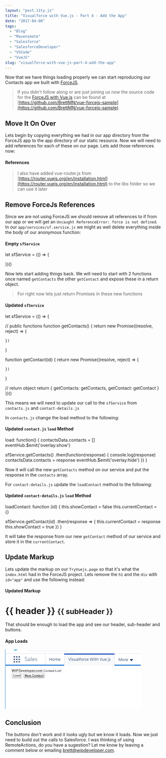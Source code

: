 ```yaml
---
layout: "post.11ty.js"
title: "Visualforce with Vue.js - Part 4 - Add the App"
date: "2017-04-06"
tags: 
  - "Blog"
  - "Mavensmate"
  - "Salesforce"
  - "SalesforceDeveloper"
  - "VSCode"
  - "VueJS"
slug: "visualforce-with-vue-js-part-4-add-the-app"
---
```


Now that we have things loading properly we can start reproducing our Contacts app we built with [ForceJS](/2017/03/14/using-forcejs-with-vue-js/).

> If you didn't follow along or are just joining us now the source code for the [ForceJS with Vue.js](/2017/03/14/using-forcejs-with-vue-js/) can be found at [https://github.com/BrettMN/vue-forcejs-sample](https://github.com/BrettMN/vue-forcejs-sample)

## Move It On Over

Lets begin by copying everything we had in our app directory from the ForceJS app to the app directory of our static resource. Now we will need to add references for each of these on our page. Lets add those references now:

#### References

<script src="{!URLFOR($Resource.TryVuejs, '/libs/vue.js')}"></script>
<script src="{!URLFOR($Resource.TryVuejs, '/libs/vue-router.js')}"></script>

<script src="{!URLFOR($Resource.TryVuejs, '/app/services/sf.service.js')}"></script>
<script src="{!URLFOR($Resource.TryVuejs, '/app/services/eventHub.service.js')}"></script>
<script src="{!URLFOR($Resource.TryVuejs, '/app/components/contact-detail.js')}"></script>
<script src="{!URLFOR($Resource.TryVuejs, '/app/components/contacts.js')}"></script>
<script src="{!URLFOR($Resource.TryVuejs, '/app/components/edit-contact.js')}"></script>
<script src="{!URLFOR($Resource.TryVuejs, '/app/components/new-contact.js')}"></script>
<script src="{!URLFOR($Resource.TryVuejs, '/app/components/overlay.js')}"></script>
<script src="{!URLFOR($Resource.TryVuejs, '/app/app.js')}"></script>

> I also have added vue-router.js from [https://router.vuejs.org/en/installation.html](https://router.vuejs.org/en/installation.html) to the libs folder so we can use it later

## Remove ForceJs References

Since we are not using ForceJS we should remove all references to if from our app or we will get an `Uncaught ReferenceError: force is not defined`. In our `app/services/sf.service.js` we might as well delete everything inside the body of our anonymous function:

#### Empty `sfService`

let sfService = (() => {

})()

Now lets start adding things back. We will need to start with 2 functions once named `getContacts` the other `getContact` and expose these in a return object.

> For right now lets just return Promises in these new functions

#### Updated `sfService`

let sfService = (() => {

  // public functions
  function getContacts() {
    return new Promise((resolve, reject) => {
      
    })
  }

  function getContact(id) {
    return new Promise((resolve, reject) => {
      
    })
  }

  // return object
  return {
    getContacts: getContacts,
    getContact: getContact
  }
})()

This means we will need to update our call to the `sfService` from `contacts.js` and `contact-details.js`

In `contacts.js` change the load method to the following:

#### Updated `contact.js` `load` Method

load: function() {
  contactsData.contacts = \[\]
  eventHub.$emit('overlay:show')

  sfService.getContacts()
    .then(function(response) {
      console.log(response)
      contactsData.contacts = response
      eventHub.$emit('overlay:hide')
    })
}

Now it will call the new `getContacts` method on our service and put the response in the `contacts` array.

For `contact-details.js` update the `loadContact` method to the following:

#### Updated `contact-details.js` `load` Method

loadContact: function (id) {
  this.showContact = false
  this.currentContact = {}

  sfService.getContact(id)
    .then(response => {
      this.currentContact = response
      this.showContact = true
    })
}

It will take the response from our new `getContact` method of our service and store it in the `currentContact`.

## Update Markup

Lets update the markup on our `TryVuejs.page` so that it's what the `index.html` had in the ForceJS project. Lets remove the `h1` and the `div` with `id="app"` and use the following instead:

#### Updated Markup

<div id="main" class="container-fluid">
  <div class="page-header">
    <h1>
      {{ header }}
      <small>{{ subHeader }}</small>
    </h1>
  </div>
  <router-view></router-view>
</div>

That should be enough to load the app and see our header, sub-header and buttons.

#### App Loads

![App Loads](images/vue-and-visualforce-4-001.png)

## Conclusion

The buttons don't work and it looks ugly but we know it loads. Now we just need to build out the calls to Salesforce. I was thinking of using RemoteActions, do you have a sugestion? Let me know by leaving a comment below or emailing [brett@wipdeveloper.com](mailto:brett@wipdeveloper.com).
